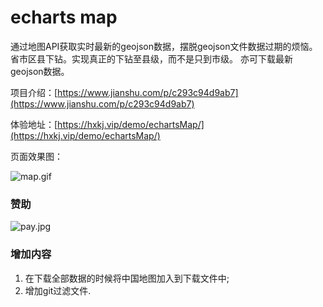# echarts map

通过地图API获取实时最新的geojson数据，摆脱geojson文件数据过期的烦恼。
省市区县下钻。实现真正的下钻至县级，而不是只到市级。
亦可下载最新geojson数据。

项目介绍：[https://www.jianshu.com/p/c293c94d9ab7](https://www.jianshu.com/p/c293c94d9ab7)

体验地址：[https://hxkj.vip/demo/echartsMap/](https://hxkj.vip/demo/echartsMap/)

页面效果图：

![map.gif](https://upload-images.jianshu.io/upload_images/7412714-3edd0e7bc2c810fa.gif?imageMogr2/auto-orient/strip)

### 赞助

![pay.jpg](https://raw.githubusercontent.com/TangSY/echarts-map-demo/master/src/images/pay.jpg)

### 增加内容

1. 在下载全部数据的时候将中国地图加入到下载文件中;
2. 增加git过滤文件.